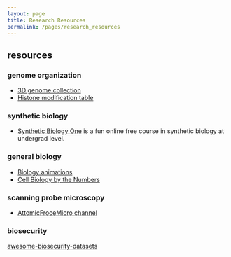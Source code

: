 ```yaml
---
layout: page
title: Research Resources
permalink: /pages/research_resources
---
```

## resources

### genome organization
* <a href="https://www.nature.com/collections/rsxlmsyslk" target="blank">3D genome collection</a>
* <a href="https://www.cellsignal.com/contents/resources-reference-tables/histone-modification-table/science-tables-histone" target="blank">Histone modification table</a>

### synthetic biology
* <a href="https://www.youtube.com/channel/UCoKnP5yh_Z4DtNffHYYEScw" target="blank">Synthetic Biology One</a> is a fun online free course in synthetic biology at undergrad level.

### general biology
* <a href="https://dnalc.cshl.edu/resources/animations/" target="blank">Biology animations</a>
* <a href="https://bionumbers.hms.harvard.edu/search.aspx" target="blank">Cell Biology by the Numbers</a>

### scanning probe microscopy
* <a href="https://www.youtube.com/user/AtomicForceMicro" target="blank">AttomicFroceMicro channel</a>

### biosecurity
<a href="https://github.com/martinholub/awesome-biosecurity-datasets" target="blank">awesome-biosecurity-datasets</a>